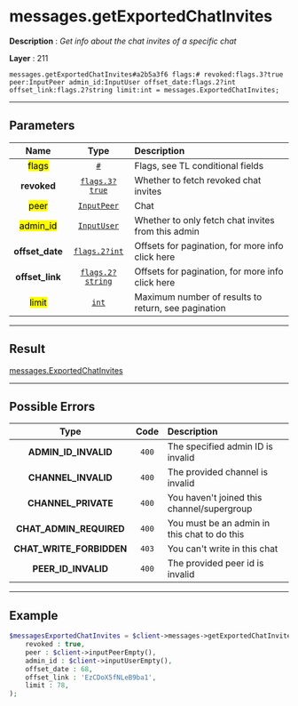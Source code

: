 # messages.getExportedChatInvites

**Description** : *Get info about the chat invites of a specific chat*

**Layer** : 211

```tl
messages.getExportedChatInvites#a2b5a3f6 flags:# revoked:flags.3?true peer:InputPeer admin_id:InputUser offset_date:flags.2?int offset_link:flags.2?string limit:int = messages.ExportedChatInvites;
```

---

## Parameters

| Name | Type | Description |
| :---: | :---: | :--- |
| <mark>flags</mark> | [`#`](type/#) | Flags, see TL conditional fields |
| **revoked** | [`flags.3?true`](type/true) | Whether to fetch revoked chat invites |
| <mark>peer</mark> | [`InputPeer`](type/InputPeer) | Chat |
| <mark>admin_id</mark> | [`InputUser`](type/InputUser) | Whether to only fetch chat invites from this admin |
| **offset_date** | [`flags.2?int`](type/int) | Offsets for pagination, for more info click here |
| **offset_link** | [`flags.2?string`](type/string) | Offsets for pagination, for more info click here |
| <mark>limit</mark> | [`int`](type/int) | Maximum number of results to return, see pagination |

---

## Result

[messages.ExportedChatInvites](type/messages.ExportedChatInvites)

---

## Possible Errors

| Type | Code | Description |
| :---: | :---: | :--- |
| **ADMIN_ID_INVALID** | `400` | The specified admin ID is invalid |
| **CHANNEL_INVALID** | `400` | The provided channel is invalid |
| **CHANNEL_PRIVATE** | `400` | You haven't joined this channel/supergroup |
| **CHAT_ADMIN_REQUIRED** | `400` | You must be an admin in this chat to do this |
| **CHAT_WRITE_FORBIDDEN** | `403` | You can't write in this chat |
| **PEER_ID_INVALID** | `400` | The provided peer id is invalid |

---

## Example

```php
$messagesExportedChatInvites = $client->messages->getExportedChatInvites(
	revoked : true,
	peer : $client->inputPeerEmpty(),
	admin_id : $client->inputUserEmpty(),
	offset_date : 68,
	offset_link : 'EzCDoX5fNLeB9ba1',
	limit : 78,
);
```
